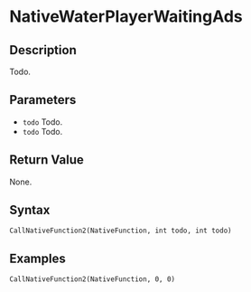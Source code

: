 # NativeWaterPlayerWaitingAds

## Description
Todo.

## Parameters
- `todo`
Todo.
- `todo`
Todo.

## Return Value
None.

## Syntax
```
CallNativeFunction2(NativeFunction, int todo, int todo)
```

## Examples
```
CallNativeFunction2(NativeFunction, 0, 0)
```